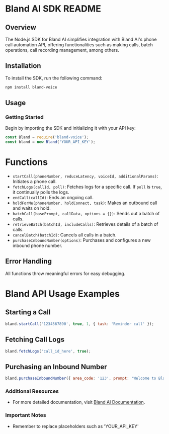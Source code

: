 # Bland AI SDK README

## Overview
The Node.js SDK for Bland AI simplifies integration with Bland AI's phone call automation API, offering functionalities such as making calls, batch operations, call recording management, among others.

## Installation

To install the SDK, run the following command:

```bash
npm install bland-voice
```

## Usage

### Getting Started
Begin by importing the SDK and initializing it with your API key:

```javascript
const Bland = require('bland-voice');
const bland = new Bland('YOUR_API_KEY');
```
# Functions

- `startCall(phoneNumber, reduceLatency, voiceId, additionalParams)`: Initiates a phone call.
- `fetchLogs(callId, poll)`: Fetches logs for a specific call. If `poll` is `true`, it continually polls the logs.
- `endCall(callId)`: Ends an ongoing call.
- `holdForMe(phoneNumber, holdConnect, task)`: Makes an outbound call and waits on hold.
- `batchCall(basePrompt, callData, options = {})`: Sends out a batch of calls.
- `retrieveBatch(batchId, includeCalls)`: Retrieves details of a batch of calls.
- `cancelBatch(batchId)`: Cancels all calls in a batch.
- `purchaseInboundNumber(options)`: Purchases and configures a new inbound phone number.

## Error Handling

All functions throw meaningful errors for easy debugging.


# Bland API Usage Examples

## Starting a Call
```javascript
bland.startCall('1234567890', true, 1, { task: 'Reminder call' });
```

## Fetching Call Logs
```javascript
bland.fetchLogs('call_id_here', true);
```

## Purchasing an Inbound Number
```javascript
bland.purchaseInboundNumber({ area_code: '123', prompt: 'Welcome to Bland AI' });
```

### Additional Resources
- For more detailed documentation, visit [Bland AI Documentation](https://docs.bland.ai).

### Important Notes
- Remember to replace placeholders such as 'YOUR_API_KEY'
